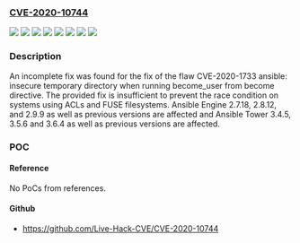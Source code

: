 ### [CVE-2020-10744](https://cve.mitre.org/cgi-bin/cvename.cgi?name=CVE-2020-10744)
![](https://img.shields.io/static/v1?label=Product&message=ansible&color=blue)
![](https://img.shields.io/static/v1?label=Version&message=ansible-engine%202.7.18%20and%20prior%20&color=brightgreen)
![](https://img.shields.io/static/v1?label=Version&message=ansible-engine%202.8.12%20and%20prior%20&color=brightgreen)
![](https://img.shields.io/static/v1?label=Version&message=ansible-engine%202.9.9%20and%20prior%20&color=brightgreen)
![](https://img.shields.io/static/v1?label=Version&message=ansible-tower%203.4.5%20and%20prior%20&color=brightgreen)
![](https://img.shields.io/static/v1?label=Version&message=ansible-tower%203.5.6%20and%20prior%20&color=brightgreen)
![](https://img.shields.io/static/v1?label=Version&message=ansible-tower%203.6.4%20and%20prior%20&color=brightgreen)
![](https://img.shields.io/static/v1?label=Vulnerability&message=CWE-377&color=brightgreen)

### Description

An incomplete fix was found for the fix of the flaw CVE-2020-1733 ansible: insecure temporary directory when running become_user from become directive. The provided fix is insufficient to prevent the race condition on systems using ACLs and FUSE filesystems. Ansible Engine 2.7.18, 2.8.12, and 2.9.9 as well as previous versions are affected and Ansible Tower 3.4.5, 3.5.6 and 3.6.4 as well as previous versions are affected.

### POC

#### Reference
No PoCs from references.

#### Github
- https://github.com/Live-Hack-CVE/CVE-2020-10744

